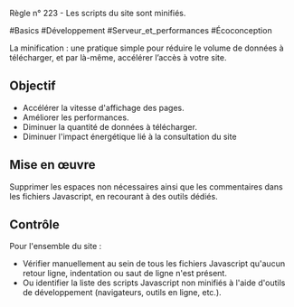 
Règle n° 223  - Les scripts du site sont minifiés.

#Basics #Développement #Serveur_et_performances #Écoconception

La minification : une pratique simple pour réduire le volume de données à télécharger, et par là-même, accélérer l’accès à votre site.

Objectif
--------

*   Accélérer la vitesse d'affichage des pages.
*   Améliorer les performances.
*   Diminuer la quantité de données à télécharger.
*   Diminuer l'impact énergétique lié à la consultation du site

Mise en œuvre
-------------

Supprimer les espaces non nécessaires ainsi que les commentaires dans les fichiers Javascript, en recourant à des outils dédiés.

Contrôle
--------

Pour l'ensemble du site :

*   Vérifier manuellement au sein de tous les fichiers Javascript qu'aucun retour ligne, indentation ou saut de ligne n'est présent.
*   Ou identifier la liste des scripts Javascript non minifiés à l'aide d'outils de développement (navigateurs, outils en ligne, etc.).
